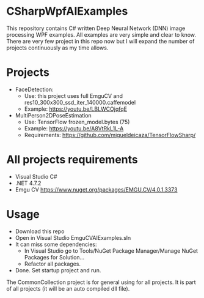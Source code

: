 # CSharpWpfAIExamples
This repository contains C# written Deep Neural Network (DNN) image processing WPF examples. All examples are very simple and clear to know. There are very few project in this repo now but I will expand the number of projects continuously as my time allows.
# Projects
- FaceDetection: 
  - Use: this project uses full EmguCV and res10_300x300_ssd_iter_140000.caffemodel
  - Example: https://youtu.be/LBLWCOjqfqE
- MultiPerson2DPoseEstimation
  - Use: TensorFlow frozen_model.bytes (75)
  - Example: https://youtu.be/A8VtRkL1L-A 
  - Requirements: https://github.com/migueldeicaza/TensorFlowSharp/ 
# All projects requirements
  - Visual Studio C#
  - .NET 4.7.2
  - Emgu CV https://www.nuget.org/packages/EMGU.CV/4.0.1.3373
# Usage
- Download this repo
- Open in Visual Studio EmguCVAIExamples.sln
- It can miss some dependencies: 
    - In Visual Studio go to Tools/NuGet Package Manager/Manage NuGet Packages for Solution...
    - Refactor all packages.
- Done. Set startup project and run.

The CommonCollection project is for general using for all projects. It is part of all projects (it will be an auto compiled dll file).
